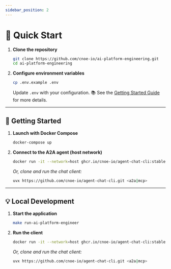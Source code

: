 ```yaml
---
sidebar_position: 2
---
```


# 🚀 Quick Start

1. **Clone the repository**

   ```bash
   git clone https://github.com/cnoe-io/ai-platform-engineering.git
   cd ai-platform-engineering
   ```

2. **Configure environment variables**

   ```bash
   cp .env.example .env
   ```

   Update `.env` with your configuration.
   📚 See the [Getting Started Guide](https://github.com/cnoe-io/agentic-ai/wiki/Getting%E2%80%90Started) for more details.

---

## 🏁 Getting Started

1. **Launch with Docker Compose**

   ```bash
   docker-compose up
   ```

2. **Connect to the A2A agent (host network)**

   ```bash
   docker run -it --network=host ghcr.io/cnoe-io/agent-chat-cli:stable
   ```

   *Or, clone and run the chat client:*

   ```bash
   uvx https://github.com/cnoe-io/agent-chat-cli.git <a2a|mcp>
   ```

---

## 💡 Local Development

1. **Start the application**

   ```bash
   make run-ai-platform-engineer
   ```

2. **Run the client**
   ```bash
   docker run -it --network=host ghcr.io/cnoe-io/agent-chat-cli:stable
   ```

   *Or, clone and run the chat client:*

   ```bash
   uvx https://github.com/cnoe-io/agent-chat-cli.git <a2a|mcp>
   ```